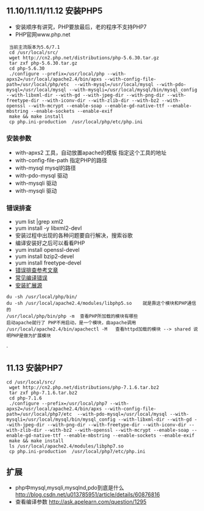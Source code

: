 ## 11.10/11.11/11.12 安装PHP5

* 安装顺序有讲究，PHP要放最后，老的程序不支持PHP7
* PHP官网www.php.net

```
 当前主流版本为5.6/7.1
 cd /usr/local/src/ 
 wget http://cn2.php.net/distributions/php-5.6.30.tar.gz
 tar zxf php-5.6.30.tar.gz
 cd php-5.6.30
 ./configure --prefix=/usr/local/php --with-apxs2=/usr/local/apache2.4/bin/apxs --with-config-file-path=/usr/local/php/etc  --with-mysql=/usr/local/mysql --with-pdo-mysql=/usr/local/mysql --with-mysqli=/usr/local/mysql/bin/mysql_config --with-libxml-dir --with-gd --with-jpeg-dir --with-png-dir --with-freetype-dir --with-iconv-dir --with-zlib-dir --with-bz2 --with-openssl --with-mcrypt --enable-soap --enable-gd-native-ttf --enable-mbstring --enable-sockets --enable-exif
 make && make install
 cp php.ini-production  /usr/local/php/etc/php.ini
```

### 安装参数

* with-apxs2  工具，自动放置apache的模版  指定这个工具的地址
* with-config-file-path  指定PHP的路径
* with-mysql   mysql的路径
* with-pdo-mysql  驱动
* with-mysqli  驱动
* with-mysqli 驱动


### 错误排查

* yum list |grep xml2
* yum install -y libxml2-devl
* 安装过程中出现的各种问题要自行解决，搜索谷歌
* 编译安装好之后可以看看PHP
* yum install openssl-devel
* yum install bzip2-devel
* yum install freetype-devel
* [错误排查参考文章](http://blog.csdn.net/risingsun001/article/details/43705273)
* [常见编译错误](http://lyp.cn/350_how-to-fix-php-compile-errors)
* [安装扩展源](http://www.cnblogs.com/xingmeng/p/4685334.html)

```
du -sh /usr/local/php/bin/
du -sh /usr/local/apache2.4/modules/libphp5.so    就是靠这个模块和PHP通信的
/usr/local/php/bin/php -m  查看PHP所加载的模块有哪些
启动apache就行了 PHP不用启动，是一个模块，由apache调用
/usr/local/apache2.4/bin/apachectl -M   查看httpd加载的模块 --> shared 说明PHP是做为扩展模块
```
·
## 11.13 安装PHP7

```
cd /usr/local/src/ 
 wget http://cn2.php.net/distributions/php-7.1.6.tar.bz2
 tar zxf php-7.1.6.tar.bz2
 cd php-7.1.6
 ./configure --prefix=/usr/local/php7 --with-apxs2=/usr/local/apache2.4/bin/apxs --with-config-file-path=/usr/local/php7/etc  --with-pdo-mysql=/usr/local/mysql --with-mysqli=/usr/local/mysql/bin/mysql_config --with-libxml-dir --with-gd --with-jpeg-dir --with-png-dir --with-freetype-dir --with-iconv-dir --with-zlib-dir --with-bz2 --with-openssl --with-mcrypt --enable-soap --enable-gd-native-ttf --enable-mbstring --enable-sockets --enable-exif
 make && make install
 ls /usr/local/apache2.4/modules/libphp7.so
 cp php.ini-production  /usr/local/php7/etc/php.ini
```

## 扩展

* php中mysql,mysqli,mysqlnd,pdo到底是什么   http://blog.csdn.net/u013785951/article/details/60876816
* 查看编译参数  http://ask.apelearn.com/question/1295